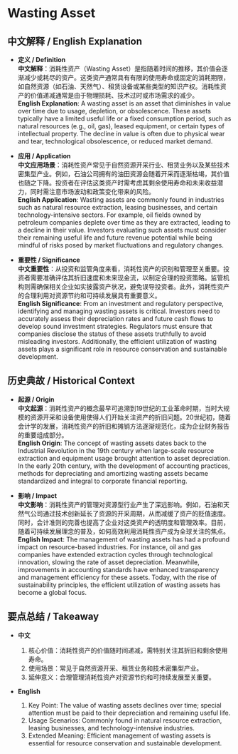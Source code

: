 # Wasting Asset

## 中文解释 / English Explanation

* **定义 / Definition**  
  **中文解释**：消耗性资产（Wasting Asset）是指随着时间的推移，其价值会逐渐减少或耗尽的资产。这类资产通常具有有限的使用寿命或固定的消耗期限，如自然资源（如石油、天然气）、租赁设备或某些类型的知识产权。消耗性资产的价值递减通常是由于物理损耗、技术过时或市场需求的减少。  
  **English Explanation**: A wasting asset is an asset that diminishes in value over time due to usage, depletion, or obsolescence. These assets typically have a limited useful life or a fixed consumption period, such as natural resources (e.g., oil, gas), leased equipment, or certain types of intellectual property. The decline in value is often due to physical wear and tear, technological obsolescence, or reduced market demand.

* **应用 / Application**  
  **中文应用场景**：消耗性资产常见于自然资源开采行业、租赁业务以及某些技术密集型产业。例如，石油公司拥有的油田资源会随着开采而逐渐枯竭，其价值也随之下降。投资者在评估这类资产时需考虑其剩余使用寿命和未来收益潜力，同时需注意市场波动和政策变化带来的风险。  
  **English Application**: Wasting assets are commonly found in industries such as natural resource extraction, leasing businesses, and certain technology-intensive sectors. For example, oil fields owned by petroleum companies deplete over time as they are extracted, leading to a decline in their value. Investors evaluating such assets must consider their remaining useful life and future revenue potential while being mindful of risks posed by market fluctuations and regulatory changes.

* **重要性 / Significance**  
  **中文重要性**：从投资和监管角度来看，消耗性资产的识别和管理至关重要。投资者需要准确评估其折旧速度和未来现金流，以制定合理的投资策略。监管机构则需确保相关企业如实披露资产状况，避免误导投资者。此外，消耗性资产的合理利用对资源节约和可持续发展具有重要意义。  
  **English Significance**: From an investment and regulatory perspective, identifying and managing wasting assets is critical. Investors need to accurately assess their depreciation rates and future cash flows to develop sound investment strategies. Regulators must ensure that companies disclose the status of these assets truthfully to avoid misleading investors. Additionally, the efficient utilization of wasting assets plays a significant role in resource conservation and sustainable development.

## 历史典故 / Historical Context

* **起源 / Origin**  
  **中文起源**：消耗性资产的概念最早可追溯到19世纪的工业革命时期，当时大规模的资源开采和设备使用使得人们开始关注资产的折旧问题。20世纪初，随着会计学的发展，消耗性资产的折旧和摊销方法逐渐规范化，成为企业财务报告的重要组成部分。  
  **English Origin**: The concept of wasting assets dates back to the Industrial Revolution in the 19th century when large-scale resource extraction and equipment usage brought attention to asset depreciation. In the early 20th century, with the development of accounting practices, methods for depreciating and amortizing wasting assets became standardized and integral to corporate financial reporting.

* **影响 / Impact**  
  **中文影响**：消耗性资产的管理对资源型行业产生了深远影响。例如，石油和天然气公司通过技术创新延长了资源的开采周期，从而减缓了资产的贬值速度。同时，会计准则的完善也提高了企业对这类资产的透明度和管理效率。目前，随着可持续发展理念的普及，如何高效利用消耗性资产成为全球关注的焦点。  
  **English Impact**: The management of wasting assets has had a profound impact on resource-based industries. For instance, oil and gas companies have extended extraction cycles through technological innovation, slowing the rate of asset depreciation. Meanwhile, improvements in accounting standards have enhanced transparency and management efficiency for these assets. Today, with the rise of sustainability principles, the efficient utilization of wasting assets has become a global focus.

## 要点总结 / Takeaway

* **中文**  
  1. 核心价值：消耗性资产的价值随时间递减，需特别关注其折旧和剩余使用寿命。
  2. 使用场景：常见于自然资源开采、租赁业务和技术密集型产业。
  3. 延伸意义：合理管理消耗性资产对资源节约和可持续发展至关重要。

* **English**  
  1. Key Point: The value of wasting assets declines over time; special attention must be paid to their depreciation and remaining useful life.
  2. Usage Scenarios: Commonly found in natural resource extraction, leasing businesses, and technology-intensive industries.
  3. Extended Meaning: Efficient management of wasting assets is essential for resource conservation and sustainable development.